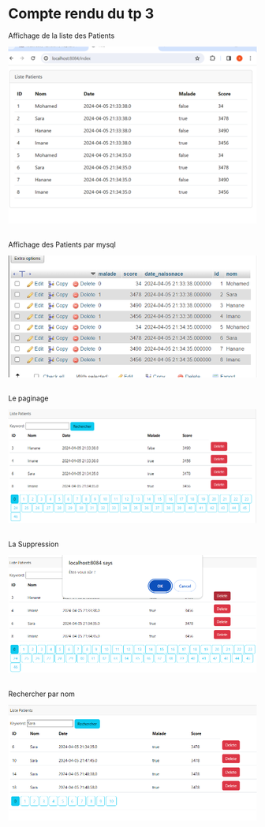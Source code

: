 <h1>Compte rendu du tp 3</h1>
<p>Affichage de la liste des Patients</p>
<img src="captures/1.png">
<br><br>
<p>Affichage des Patients par mysql</p>
<img src="captures/2.png"><br><br>
<p>Le paginage</p>
<img src="captures/3.png"><br><br>
<p>La Suppression</p>
<img src="captures/4.png"><br><br>
<p>Rechercher par nom</p>
<img src="captures/5.png"><br><br>